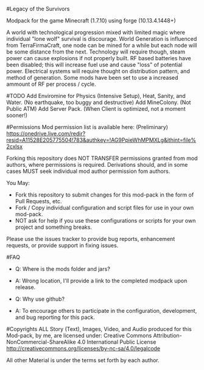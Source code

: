 #Legacy of the Survivors

Modpack for the game Minecraft (1.7.10) using forge (10.13.4.1448+)

A world with technological progression mixed with limited magic where individual "lone wolf" survival is discourage. World Generation is influenced from TerraFirmaCraft, one node can be mined for a while but each node will be some distance from the next. Technology will require though, steam power can cause explosions if not properly built. RF based batteries have been disabled; this will increase fuel use and cause "loss" of potential power. Electrical systems will require thought on distribution pattern, and method of generation. Some mods have been set to use a increased ammount of RF per process / cycle.

#TODO
Add Enviromine for Physics (Intensive Setup), Heat, Sanity, and Water. (No earthquake, too buggy and destructive)
Add MineColony. (Not Public ATM)
Add Server Pack. (When Client is optimized, not a moment sooner!)

#Permissions
Mod permission list is available here: (Preliminary)
https://onedrive.live.com/redir?resid=A11528E205775504!783&authkey=!AG9PpieWhMPMXLg&ithint=file%2cxlsx

Forking this repository does NOT TRANSFER permissions granted from mod authors, where permissions is required.
Derivations should, and in some cases MUST seek individual mod author permission fom authors. 

You May:
- Fork this repository to submit changes for this mod-pack in the form of Pull Requests, etc.
- Fork / Copy individual configuration and script files for use in your own mod-pack.
- NOT ask for help if you use these configurations or scripts for your own project and something breaks.

Please use the issues tracker to provide bug reports, enhancement requests, or provide support in fixing issues.

#FAQ
- Q: Where is the mods folder and jars?
- A: Wrong location, I'll provide a link to the completed modpack upon release.

- Q: Why use github?
- A: To encourage others to participate in the configuration, development, and bug reporting for this pack.

#Copyrights
ALL Story (Text), Images, Video, and Audio produced for this Mod-pack, by me, are licensed under:
Creative Commons Attribution-NonCommercial-ShareAlike 4.0 International Public License <http://creativecommons.org/licenses/by-nc-sa/4.0/legalcode>

All other Material is under the terms set forth by each author.
